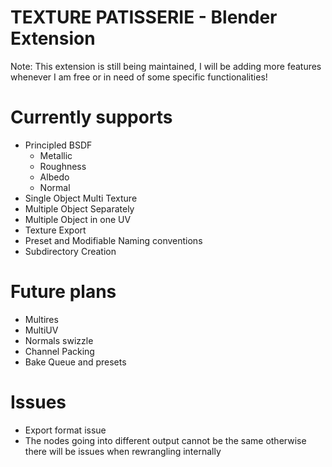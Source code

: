 # TEXTURE PATISSERIE - Blender Extension

Note: This extension is still being maintained, I will be adding more features whenever I am free or in need of some specific functionalities!

# Currently supports 
- Principled BSDF
  - Metallic
  - Roughness
  - Albedo
  - Normal
- Single Object Multi Texture 
- Multiple Object Separately
- Multiple Object in one UV
- Texture Export
- Preset and Modifiable Naming conventions
- Subdirectory Creation

# Future plans
- Multires
- MultiUV 
- Normals swizzle
- Channel Packing 
- Bake Queue and presets

# Issues 
- Export format issue
- The nodes going into different output cannot be the same otherwise there will be issues when rewrangling internally
